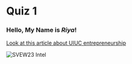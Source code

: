 # Quiz 1

### Hello, My Name is _Riya_!

[Look at this article about UIUC entrepreneurship](https://www.forbes.com/sites/peterandrewwilkins/2022/08/31/why-the-university-of-illinois-is-a-top-college-for-entrepreneurs/)

![SVEW23 Intel](https://tec.illinois.edu/_sitemanager/viewphoto.aspx?id=74862&s=637)

